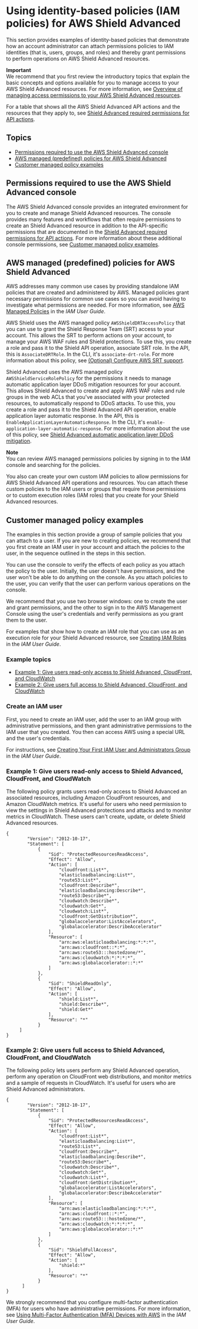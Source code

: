 # Using identity\-based policies \(IAM policies\) for AWS Shield Advanced<a name="shd-access-control-identity-based"></a>

This section provides examples of identity\-based policies that demonstrate how an account administrator can attach permissions policies to IAM identities \(that is, users, groups, and roles\) and thereby grant permissions to perform operations on AWS Shield Advanced resources\. 

**Important**  
We recommend that you first review the introductory topics that explain the basic concepts and options available for you to manage access to your AWS Shield Advanced resources\. For more information, see [Overview of managing access permissions to your AWS Shield Advanced resources](shd-access-control-overview.md)\.

For a table that shows all the AWS Shield Advanced API actions and the resources that they apply to, see [Shield Advanced required permissions for API actions](shd-api-permissions-ref.md)\. 

## Topics<a name="shd-topics3"></a>
+ [Permissions required to use the AWS Shield Advanced console](#shd-additional-console-required-permissions)
+ [AWS managed \(predefined\) policies for AWS Shield Advanced](#shd-access-policy-examples-aws-managed) 
+ [Customer managed policy examples](#shd-access-policy-examples-for-sdk-cli) 

## Permissions required to use the AWS Shield Advanced console<a name="shd-additional-console-required-permissions"></a>

The AWS Shield Advanced console provides an integrated environment for you to create and manage Shield Advanced resources\. The console provides many features and workflows that often require permissions to create an Shield Advanced resource in addition to the API\-specific permissions that are documented in the [Shield Advanced required permissions for API actions](shd-api-permissions-ref.md)\. For more information about these additional console permissions, see [Customer managed policy examples](#shd-access-policy-examples-for-sdk-cli)\.

## AWS managed \(predefined\) policies for AWS Shield Advanced<a name="shd-access-policy-examples-aws-managed"></a>

AWS addresses many common use cases by providing standalone IAM policies that are created and administered by AWS\. Managed policies grant necessary permissions for common use cases so you can avoid having to investigate what permissions are needed\. For more information, see [AWS Managed Policies](https://docs.aws.amazon.com/IAM/latest/UserGuide/access_policies_managed-vs-inline.html#aws-managed-policies) in the *IAM User Guide*\.

AWS Shield uses the AWS managed policy `AWSShieldDRTAccessPolicy` that you can use to grant the Shield Response Team \(SRT\) access to your account\. This allows the SRT to perform actions on your account, to manage your AWS WAF rules and Shield protections\. To use this, you create a role and pass it to the Shield API operation, associate SRT role\. In the API, this is `AssociateDRTRole`\. In the CLI, it's `associate-drt-role`\. For more information about this policy, see [\(Optional\) Configure AWS SRT support](authorize-srt.md)\. 

Shield Advanced uses the AWS managed policy `AWSShieldServiceRolePolicy` for the permissions it needs to manage automatic application layer DDoS mitigation resources for your account\. This allows Shield Advanced to create and apply AWS WAF rules and rule groups in the web ACLs that you've associated with your protected resources, to automatically respond to DDoS attacks\.  To use this, you create a role and pass it to the Shield Advanced API operation, enable application layer automatic response\. In the API, this is `EnableApplicationLayerAutomaticResponse`\. In the CLI, it's `enable-application-layer-automatic-response`\. For more information about the use of this policy, see [Shield Advanced automatic application layer DDoS mitigation](ddos-automatic-app-layer-response.md)\. 

**Note**  
You can review AWS managed permissions policies by signing in to the IAM console and searching for the policies\.

You also can create your own custom IAM policies to allow permissions for AWS Shield Advanced API operations and resources\. You can attach these custom policies to the IAM users or groups that require those permissions or to custom execution roles \(IAM roles\) that you create for your Shield Advanced resources\. 

## Customer managed policy examples<a name="shd-access-policy-examples-for-sdk-cli"></a>

The examples in this section provide a group of sample policies that you can attach to a user\. If you are new to creating policies, we recommend that you first create an IAM user in your account and attach the policies to the user, in the sequence outlined in the steps in this section\.

You can use the console to verify the effects of each policy as you attach the policy to the user\. Initially, the user doesn't have permissions, and the user won't be able to do anything on the console\. As you attach policies to the user, you can verify that the user can perform various operations on the console\. 

We recommend that you use two browser windows: one to create the user and grant permissions, and the other to sign in to the AWS Management Console using the user's credentials and verify permissions as you grant them to the user\.

For examples that show how to create an IAM role that you can use as an execution role for your Shield Advanced resource, see [Creating IAM Roles](https://docs.aws.amazon.com/IAM/latest/UserGuide/id_roles_create.html) in the *IAM User Guide*\.

### Example topics<a name="shd-topics4"></a>
+ [Example 1: Give users read\-only access to Shield Advanced, CloudFront, and CloudWatch](#shd-example1)
+ [Example 2: Give users full access to Shield Advanced, CloudFront, and CloudWatch](#shd-example2) 

### Create an IAM user<a name="shd-console-permissions-list-functions"></a>

First, you need to create an IAM user, add the user to an IAM group with administrative permissions, and then grant administrative permissions to the IAM user that you created\. You then can access AWS using a special URL and the user's credentials\. 

For instructions, see [Creating Your First IAM User and Administrators Group](https://docs.aws.amazon.com/IAM/latest/UserGuide/getting-started_create-admin-group.html) in the *IAM User Guide*\. 

### Example 1: Give users read\-only access to Shield Advanced, CloudFront, and CloudWatch<a name="shd-example1"></a>

The following policy grants users read\-only access to Shield Advanced an associated resources, including Amazon CloudFront resources, and Amazon CloudWatch metrics\. It's useful for users who need permission to view the settings in Shield Advanced protections and attacks and to monitor metrics in CloudWatch\. These users can't create, update, or delete Shield Advanced resources\.

```
{
        "Version": "2012-10-17",
        "Statement": [
            {
                "Sid": "ProtectedResourcesReadAccess",
                "Effect": "Allow",
                "Action": [
                    "cloudfront:List*",
                    "elasticloadbalancing:List*",
                    "route53:List*",
                    "cloudfront:Describe*",
                    "elasticloadbalancing:Describe*",
                    "route53:Describe*",
                    "cloudwatch:Describe*",
                    "cloudwatch:Get*",
                    "cloudwatch:List*",
                    "cloudfront:GetDistribution*",
                    "globalaccelerator:ListAccelerators",
                    "globalaccelerator:DescribeAccelerator"
                ],
                "Resource": [
                    "arn:aws:elasticloadbalancing:*:*:*",
                    "arn:aws:cloudfront::*:*",
                    "arn:aws:route53:::hostedzone/*",
                    "arn:aws:cloudwatch:*:*:*:*",
                    "arn:aws:globalaccelerator::*:*"
                ]
            },
            {
                "Sid": "ShieldReadOnly",
                "Effect": "Allow",
                "Action": [
                    "shield:List*",
                    "shield:Describe*",
                    "shield:Get*"
                ],
                "Resource": "*"
            }
     ]
}
```

### Example 2: Give users full access to Shield Advanced, CloudFront, and CloudWatch<a name="shd-example2"></a>

The following policy lets users perform any Shield Advanced operation, perform any operation on CloudFront web distributions, and monitor metrics and a sample of requests in CloudWatch\. It's useful for users who are Shield Advanced administrators\.

```
{
        "Version": "2012-10-17",
        "Statement": [
            {
                "Sid": "ProtectedResourcesReadAccess",
                "Effect": "Allow",
                "Action": [
                    "cloudfront:List*",
                    "elasticloadbalancing:List*",
                    "route53:List*",
                    "cloudfront:Describe*",
                    "elasticloadbalancing:Describe*",
                    "route53:Describe*",
                    "cloudwatch:Describe*",
                    "cloudwatch:Get*",
                    "cloudwatch:List*",
                    "cloudfront:GetDistribution*",
                    "globalaccelerator:ListAccelerators",
                    "globalaccelerator:DescribeAccelerator"
                ],
                "Resource": [
                    "arn:aws:elasticloadbalancing:*:*:*",
                    "arn:aws:cloudfront::*:*",
                    "arn:aws:route53:::hostedzone/*",
                    "arn:aws:cloudwatch:*:*:*:*",
                    "arn:aws:globalaccelerator::*:*"
                ]
            },
            {
                "Sid": "ShieldFullAccess",
                "Effect": "Allow",
                "Action": [
                    "shield:*"
                ],
                "Resource": "*"
            }
      ]
}
```

We strongly recommend that you configure multi\-factor authentication \(MFA\) for users who have administrative permissions\. For more information, see [Using Multi\-Factor Authentication \(MFA\) Devices with AWS](https://docs.aws.amazon.com/IAM/latest/UserGuide/Using_ManagingMFA.html) in the *IAM User Guide*\. 